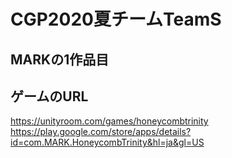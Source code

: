# CGP2020夏チームTeamS
## MARKの1作品目

## ゲームのURL
https://unityroom.com/games/honeycombtrinity
https://play.google.com/store/apps/details?id=com.MARK.HoneycombTrinity&hl=ja&gl=US
